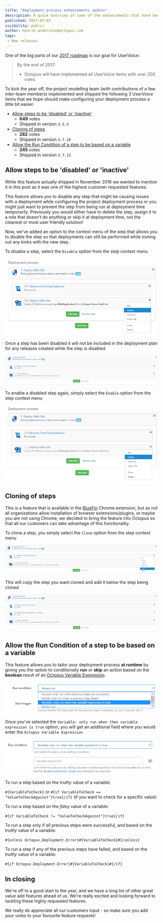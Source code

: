 ```yaml
---
title: "Deployment process enhancements update"
description: A quick overview of some of the enhancements that have been shipped over the last few months to make configuring your deployment process a little bit easier
published: 2017-03-03
visibility: public
author: henrik.andersson@octopus.com
tags: 
 - New releases
---
```


One of the big parts of our [2017 roadmap](https://octopus.com/blog/roadmap-2017) is our goal for UserVoice:

> By the end of 2017:
> - Octopus will have implemented all UserVoice items with over 200 votes

To kick the year off, the project modelling team (with contributions of a few inter-team members) implemented and shipped the following 3 UserVoice items that we hope should make configuring your deployment process a little bit easier:

- [Allow steps to be 'disabled' or 'inactive'](https://octopusdeploy.uservoice.com/forums/170787-general/suggestions/6324610-allow-steps-to-be-disabled-or-inactive) 
  - **649** votes
  - Shipped in version `3.5.5`
- [Cloning of steps](https://octopusdeploy.uservoice.com/forums/170787-general/suggestions/6470009-cloning-of-steps) 
  - **282** votes
  - Shipped in version `3.7.16`
- [Allow the Run Condition of a step to be based on a variable](https://octopusdeploy.uservoice.com/forums/170787-general/suggestions/6594872-allow-the-run-condition-of-a-step-to-be-based-on-a) 
  - **245** votes
  - Shipped in version `3.7.13`

## Allow steps to be 'disabled' or 'inactive'
While this feature actually shipped in November 2016 we wanted to mention it in this post as it was one of the highest customer requested features. 

This feature allows you to disable any step that might be causing issues with a deployment while configuring the project deployment process or you might just want to prevent the step from being run at deployment time temporarily. Previously you would either have to delete the step, assign it to a role that doesn't do anything or skip it at deployment time, not the cleanest or most user friendly solution!

Now, we've added an option to the context menu of the step that allows you to disable the step so that deployments can still be performed while ironing out any kinks with the new step.

To disable a step, select the `Disable` option from the step context menu

![New Disable option in step context menu](deployment-process-uservoice-update-disable-step.png)

Once a step has been disabled it will not be included in the deployment plan for any releases created while the step is disabled

![Disabled step in deployment process](deployment-process-uservoice-update-disabled-step.png)

To enable a disabled step again, simply select the `Enable` option from the step context menu 

![New Enable option in step context menu when step is disabled](deployment-process-uservoice-update-enable-step.png)

## Cloning of steps
This is a feature that is available in the [BlueFin](http://bluefin.teapotcoder.com/) Chrome extension, but as not all organizations allow installation of browser extensions/plugins, or maybe you are not using Chrome, we decided to bring the feature into Octopus so that all our customers can take advantage of this functionality.

To clone a step, you simply select the `Clone` option from the step context menu

![New Clone option in step context menu](deployment-process-uservoice-update-clone-step.png)

This will copy the step you want cloned and add it below the step being cloned

![Cloned step added to deployment process](deployment-process-uservoice-update-cloned-step.png)

## Allow the Run Condition of a step to be based on a variable
This feature allows you to tailor your deployment process **at runtime** by giving you the option to conditionally **run** or **skip** an action based on the **boolean** result of an [Octopus Variable Expression](http://docs.octopusdeploy.com/display/OD/Binding+syntax).

![New Variable based Run Condition option](deployment-process-uservoice-update-variable-run-condition.png)

Once you've selected the `Variable: only run when then variable expression is true` option, you will get an additional field where you would enter the `Octopus Variable Expression`

![New field for entering the variable expression to evaluate](deployment-process-uservoice-update-variable-run-condition-selected.png)

To run a step based on the *truthy* value of a variable:

`#{VariableToCheck}` or `#{if VariableToCheck == "ValueToCheckAgainst"}true{/if}` (if you want to check for a specific value)

To run a step based on the *falsy* value of a variable:

`#{if VariableToCheck != "ValueToCheckAgainst"}true{/if}`


To run a step only if all previous steps were successful, and based on the *truthy* value of a variable:

`#{unless Octopus.Deployment.Error}#{VariableToCheck}#{/unless}`

To run a step if any of the previous steps have failed, and based on the *truthy* value of a variable:

`#{if Octopus.Deployment.Error}#{VariableToCheck}#{/if}`

## In closing
We're off to a good start to the year, and we have a long list of other great value add features ahead of us. We're really excited and looking forward to tackling these highly requested features.

We really do appreciate all our customers input - so make sure you add your votes to your favourite feature requests!